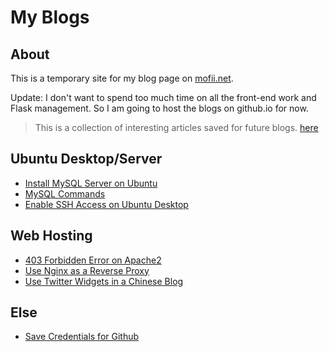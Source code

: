 # My Blogs

## About

This is a temporary site for my blog page on [mofii.net](http://mofii.net).

Update: I don't want to spend too much time on all the front-end work and Flask management. So I am going to host the blogs on github.io for now.

> This is a collection of interesting articles saved for future blogs. [here](saved.md)

## Ubuntu Desktop/Server

* [Install MySQL Server on Ubuntu](blogs/mysql-install.md)
* [MySQL Commands](blogs/mysql-note.md)
* [Enable SSH Access on Ubuntu Desktop](blogs/ubuntu-ssh.md)

## Web Hosting

* [403 Forbidden Error on Apache2](blogs/error403.md)
* [Use Nginx as a Reverse Proxy](blogs/nginx.md)
* [Use Twitter Widgets in a Chinese Blog](blogs/iframe.md)

## Else

* [Save Credentials for Github](blogs/git.md)